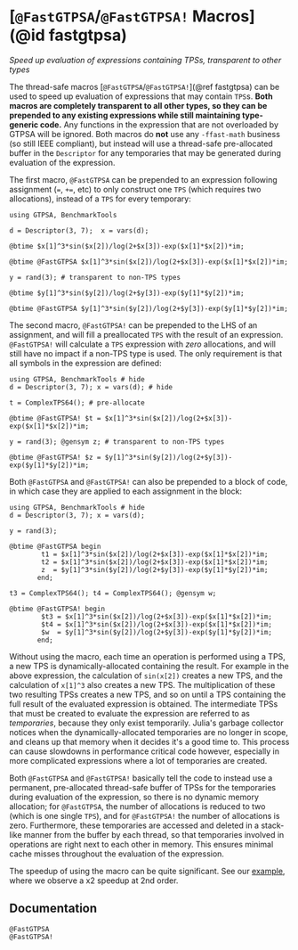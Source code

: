 # [`@FastGTPSA`/`@FastGTPSA!` Macros](@id fastgtpsa)
*Speed up evaluation of expressions containing TPSs, transparent to other types*

The thread-safe macros [`@FastGTPSA`/`@FastGTPSA!`](@ref fastgtpsa) can be used to speed up evaluation of expressions that may contain `TPS`s. **Both macros are completely transparent to all other types, so they can be prepended to any existing expressions while still maintaining type-generic code.** Any functions in the expression that are not overloaded by GTPSA will be ignored. Both macros do **not** use any `-ffast-math` business (so still IEEE compliant), but instead will use a thread-safe pre-allocated buffer in the `Descriptor` for any temporaries that may be generated during evaluation of the expression.

The first macro, `@FastGTPSA` can be prepended to an expression following assignment (`=`, `+=`, etc) to only construct one `TPS` (which requires two allocations), instead of a `TPS` for every temporary:

```@repl
using GTPSA, BenchmarkTools

d = Descriptor(3, 7);  x = vars(d);

@btime $x[1]^3*sin($x[2])/log(2+$x[3])-exp($x[1]*$x[2])*im;

@btime @FastGTPSA $x[1]^3*sin($x[2])/log(2+$x[3])-exp($x[1]*$x[2])*im;

y = rand(3); # transparent to non-TPS types

@btime $y[1]^3*sin($y[2])/log(2+$y[3])-exp($y[1]*$y[2])*im;

@btime @FastGTPSA $y[1]^3*sin($y[2])/log(2+$y[3])-exp($y[1]*$y[2])*im;
```

The second macro, `@FastGTPSA!` can be prepended to the LHS of an assignment, and will fill a preallocated `TPS` with the result of an expression. `@FastGTPSA!` will calculate a `TPS` expression with _zero_ allocations, and will still have no impact if a non-TPS type is used. The only requirement is that all symbols in the expression are defined:

```@repl
using GTPSA, BenchmarkTools # hide
d = Descriptor(3, 7); x = vars(d); # hide

t = ComplexTPS64(); # pre-allocate

@btime @FastGTPSA! $t = $x[1]^3*sin($x[2])/log(2+$x[3])-exp($x[1]*$x[2])*im; 

y = rand(3); @gensym z; # transparent to non-TPS types

@btime @FastGTPSA! $z = $y[1]^3*sin($y[2])/log(2+$y[3])-exp($y[1]*$y[2])*im;
```

Both `@FastGTPSA` and `@FastGTPSA!` can also be prepended to a block of code, in which case they are applied to each assignment in the block:

```@repl
using GTPSA, BenchmarkTools # hide
d = Descriptor(3, 7); x = vars(d);

y = rand(3);

@btime @FastGTPSA begin
        t1 = $x[1]^3*sin($x[2])/log(2+$x[3])-exp($x[1]*$x[2])*im;
        t2 = $x[1]^3*sin($x[2])/log(2+$x[3])-exp($x[1]*$x[2])*im;
        z  = $y[1]^3*sin($y[2])/log(2+$y[3])-exp($y[1]*$y[2])*im;
       end;

t3 = ComplexTPS64(); t4 = ComplexTPS64(); @gensym w;

@btime @FastGTPSA! begin
        $t3 = $x[1]^3*sin($x[2])/log(2+$x[3])-exp($x[1]*$x[2])*im;
        $t4 = $x[1]^3*sin($x[2])/log(2+$x[3])-exp($x[1]*$x[2])*im;
        $w  = $y[1]^3*sin($y[2])/log(2+$y[3])-exp($y[1]*$y[2])*im;
       end;

```

Without using the macro, each time an operation is performed using a TPS, a new TPS is dynamically-allocated containing the result. For example in the above expression, the calculation of `sin(x[2])` creates a new TPS, and the calculation of `x[1]^3` also creates a new TPS. The multiplication of these two resulting TPSs creates a new TPS, and so on until a TPS containing the full result of the evaluated expression is obtained. The intermediate TPSs that must be created to evaluate the expression are referred to as *temporaries*, because they only exist temporarily. Julia's garbage collector notices when the dynamically-allocated temporaries are no longer in scope, and cleans up that memory when it decides it's a good time to. This process can cause slowdowns in performance critical code however, especially in more complicated expressions where a lot of temporaries are created.

Both `@FastGTPSA` and `@FastGTPSA!` basically tell the code to instead use a permanent, pre-allocated thread-safe buffer of TPSs for the temporaries during evaluation of the expression, so there is no dynamic memory allocation; for `@FastGTPSA`, the number of allocations is reduced to two (which is one single `TPS`), and for `@FastGTPSA!` the number of allocations is zero. Furthermore, these temporaries are accessed and deleted in a stack-like manner from the buffer by each thread, so that temporaries involved in operations are right next to each other in memory. This ensures minimal cache misses throughout the evaluation of the expression.

The speedup of using the macro can be quite significant. See our [example](https://github.com/bmad-sim/GTPSA.jl/blob/main/benchmark/track.jl), where we observe a x2 speedup at 2nd order. 


## Documentation
```@docs
@FastGTPSA
@FastGTPSA!
```